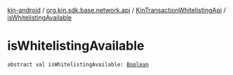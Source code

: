 [kin-android](../../index.md) / [org.kin.sdk.base.network.api](../index.md) / [KinTransactionWhitelistingApi](index.md) / [isWhitelistingAvailable](./is-whitelisting-available.md)

# isWhitelistingAvailable

`abstract val isWhitelistingAvailable: `[`Boolean`](https://kotlinlang.org/api/latest/jvm/stdlib/kotlin/-boolean/index.html)